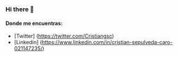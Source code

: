 ### Hi there 👋

<!--
**cristiangsc/cristiangsc** is a ✨ _special_ ✨ repository because its `README.md` (this file) appears on your GitHub profile.-->

#### Donde me encuentras:

- [Twitter] (https://twitter.com/Cristiangsc)
- [Linkedin] (https://www.linkedin.com/in/cristian-sepulveda-caro-021147235/)
